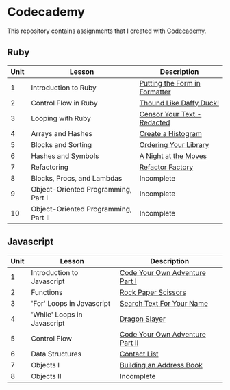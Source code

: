 # Codecademy
This repository contains assignments that I created with [Codecademy](https://www.codecademy.com/learn).

## Ruby
Unit | Lesson | Description
----------|---------|-----------
1 | Introduction to Ruby | [Putting the Form in Formatter](ruby/formatting.rb)
2 | Control Flow in Ruby | [Thound Like Daffy Duck!](ruby/daffy-duck.rb)
3 | Looping with Ruby | [Censor Your Text - Redacted](ruby/redacted.rb)
4 | Arrays and Hashes | [Create a Histogram](ruby/histogram.rb)
5 | Blocks and Sorting | [Ordering Your Library ](ruby/ordering-your-library.rb)
6 | Hashes and Symbols | [A Night at the Moves](ruby/a-night-at-the-movies.rb)
7 | Refactoring | [Refactor Factory](ruby/refactor-factory.rb)
8 | Blocks, Procs, and Lambdas | Incomplete
9 | Object-Oriented Programming, Part I | Incomplete
10 | Object-Oriented Programming, Part II | Incomplete

## Javascript
Unit | Lesson | Description
---------|---------|----------
1 | Introduction to Javascript | [Code Your Own Adventure Part I](javascript/code-your-own-adventure.js)
2 | Functions | [Rock Paper Scissors](javascript/rock-paper-scissors.js)
3 | 'For' Loops in Javascript | [Search Text For Your Name](javascript/seach-text-for-name.js)
4 | 'While' Loops in Javascript | [Dragon Slayer](javascript/dragon-slayer.js)
5 | Control Flow | [Code Your Own Adventure Part II](javascript/code-your-own-adventure-2.js)
6 | Data Structures | [Contact List](javascript/contact-list.js)
7 | Objects I | [Building an Address Book](javascript/address-book.js)
8 | Objects II | Incomplete

<!-----
## Python
Unit | Lesson | Description
----------|---------|-----------
1 | Python Syntax | [Tip Calculator](python/tip-calculator.py)
2 | Strings and Console Output | Incomplete
3 | Conditionals and Control Flow | Incomplete
4 | Functions | Incomplete
5 | Lists and Dictionaries | Incomplete
6 | Student Becomes the Teacher | Incomplete
7 | Lists and Functions | Incomplete
8 | Loops | Incomplete
9 | Exam Statistics | Incomplete
10 | Advanced Topics in Python | Incomplete
11 | Introduction to Classes | Incomplete
12 | File Input and Output | Incomplete
--->

